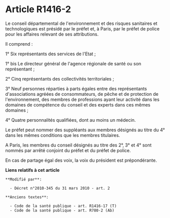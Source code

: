 # Article R1416-2

Le conseil départemental de l'environnement et des risques sanitaires et technologiques est présidé par le préfet et, à
Paris, par le préfet de police pour les affaires relevant de ses attributions.

Il comprend :

1° Six représentants des services de l'Etat ;

1° bis Le directeur général  de l'agence régionale de santé ou son représentant ; 

2° Cinq représentants des collectivités territoriales ;

3° Neuf personnes réparties à parts égales entre des représentants d'associations agréées de consommateurs, de pêche et de
protection de l'environnement, des membres de professions ayant leur activité dans les domaines de compétence du conseil et
des experts dans ces mêmes domaines ;

4° Quatre personnalités qualifiées, dont au moins un médecin.

Le préfet peut nommer des suppléants aux membres désignés au titre du 4° dans les mêmes conditions que les membres
titulaires.

A Paris, les membres du conseil désignés au titre des 2°, 3° et 4° sont nommés par arrêté conjoint du préfet et du préfet de
police.

En cas de partage égal des voix, la voix du président est prépondérante.

**Liens relatifs à cet article**

	**Modifié par**:

	  - Décret n°2010-345 du 31 mars 2010 - art. 2

	**Anciens textes**:

	  - Code de la santé publique - art. R1416-17 (T)
	  - Code de la santé publique - art. R780-2 (Ab)
